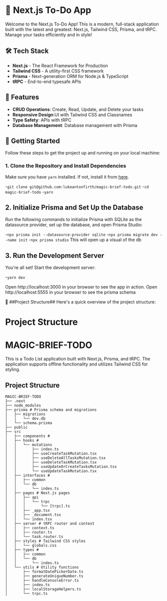 # 🚀 Next.js To-Do App

Welcome to the Next.js To-Do App! This is a modern, full-stack application built with the latest and greatest: Next.js, Tailwind CSS, Prisma, and tRPC. Manage your tasks efficiently and in style!

## 🛠️ Tech Stack

- **Next.js** - The React Framework for Production
- **Tailwind CSS** - A utility-first CSS framework
- **Prisma** - Next-generation ORM for Node.js & TypeScript
- **tRPC** - End-to-end typesafe APIs

## 🌟 Features

- **CRUD Operations**: Create, Read, Update, and Delete your tasks
- **Responsive Design**:UI with Tailwind CSS and Classnames
- **Type Safety**: APIs with tRPC
- **Database Management**: Database management with Prisma

## 🚀 Getting Started

Follow these steps to get the project up and running on your local machine:

### 1. Clone the Repository and Install Dependencies

Make sure you have `yarn` installed. If not, install it from [here](https://classic.yarnpkg.com/en/docs/install/).

-`git clone git@github.com:lukeantonfirth/magic-brief-todo.git` -`cd magic-brief-todo` -`yarn`

## 2. Initialize Prisma and Set Up the Database

Run the following commands to initialize Prisma with SQLite as the datasource provider, set up the database, and open Prisma Studio:

-`npx prisma init --datasource-provider sqlite` -`npx prisma migrate dev --name init` -`npx prisma studio` This will open up a visual of the db

## 3. Run the Development Server

You're all set! Start the development server:

-`yarn dev`

Open http://localhost:3000 in your browser to see the app in action.
Open http://localhost:5555 in your browser to see the prisma schema

📂 ##Project Structure##
Here's a quick overview of the project structure:

# Project Structure

# MAGIC-BRIEF-TODO

This is a Todo List application built with Next.js, Prisma, and tRPC. The application supports offline functionality and utilizes Tailwind CSS for styling.

## Project Structure

```plaintext
MAGIC-BRIEF-TODO
├── .next
├── node_modules
├── prisma # Prisma schema and migrations
│   ├── migrations
│   │   └── dev.db
│   └── schema.prisma
├── public
├── src
│   ├── components #
│   ├── hooks #
│   │   └── mutations
│   │       ├── index.ts
│   │       ├── useCreateTaskMutation.tsx
│   │       ├── useDeleteAllTasksMutation.tsx
│   │       ├── useDeleteTaskMutation.tsx
│   │       ├── useUpdateOrCreateTasksMutation.tsx
│   │       └── useUpdateTaskMutation.tsx
│   ├── interfaces #
│   │   ├── common
│   │   └── db
│   │       └── index.ts
│   ├── pages # Next.js pages
│   │   ├── api
│   │   │   └── trpc
│   │   │       └── [trpc].ts
│   │   ├── _app.tsx
│   │   ├── _document.tsx
│   │   └── index.tsx
│   ├── server # tRPC router and context
│   │   ├── context.ts
│   │   ├── router.ts
│   │   └── task.router.ts
│   ├── styles # Tailwind CSS styles
│   │   └── globals.css
│   ├── types #
│   │   ├── common
│   │   └── db
│   │       └── index.ts
│   └── utils # Utility functions
│       ├── formatDatePickerDate.ts
│       ├── generateUniqueNumber.ts
│       ├── handleConsoleError.ts
│       ├── index.ts
│       ├── localStorageHelpers.ts
│       └── trpc.ts
```

